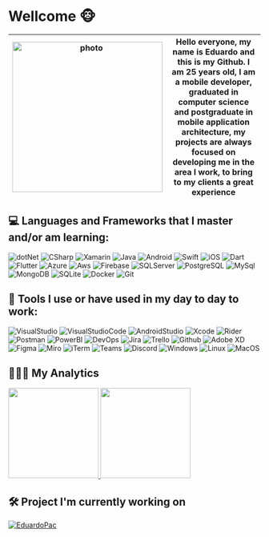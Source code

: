 # Wellcome 🐵 #

| <img src="https://media-exp1.licdn.com/dms/image/C4D03AQGm_2KrwXstiw/profile-displayphoto-shrink_800_800/0/1640032197292?e=1657756800&v=beta&t=HkZTreRM1eH-GjhRHH_aOkCVkJro-Qifzo3lJSEgLAM" width=300 height=auto alt="photo"/> |  Hello everyone, my name is Eduardo and this is my Github. I am 25 years old, I am a mobile developer, graduated in computer science and postgraduate in mobile application architecture, my projects are always focused on developing me in the area I work, to bring to my clients a great experience  |
|---|---|
  
## 💻 Languages and Frameworks that I master and/or am learning: ##

<p align="left">
  <img src="https://img.shields.io/badge/.NET-5C2D91?style=for-the-badge&logo=.net&logoColor=white" alt="dotNet"/>
  <img src="https://img.shields.io/badge/C%23-933DAA?style=for-the-badge&logo=c-sharp&logoColor=white" alt="CSharp"/>
  <img src="https://img.shields.io/badge/Xamarin-2980B8?style=for-the-badge&logo=xamarin&logoColor=white" alt="Xamarin"/>
  
  <img src="https://img.shields.io/badge/Java-E76F02?style=for-the-badge&logo=java&logoColor=white" alt="Java"/>
  <img src="https://img.shields.io/badge/Android-64B00F?style=for-the-badge&logo=android&logoColor=white" alt="Android"/>
  
  <img src="https://img.shields.io/badge/Swift-E3544A?style=for-the-badge&logo=swift&logoColor=white" alt="Swift"/> 
  <img src="https://img.shields.io/badge/IOS-FFFFFF?style=for-the-badge&logo=apple&logoColor=black" alt="iOS"/> 
  
  <img src="https://img.shields.io/badge/Dart-0076be?style=for-the-badge&logo=dart&logoColor=white" alt="Dart"/>
  <img src="https://img.shields.io/badge/Flutter-005599?style=for-the-badge&logo=flutter&logoColor=white" alt="Flutter"/>
  
  <img src="https://img.shields.io/badge/Microsoft_Azure-0089D6?style=for-the-badge&logo=microsoft-azure&logoColor=white" alt="Azure"/>
  <img src="https://img.shields.io/badge/Amazon_AWS-232E3F?style=for-the-badge&logo=amazon-aws&logoColor=orange" alt="Aws"/>
  <img src="https://img.shields.io/badge/Firebase-FFFFFF?style=for-the-badge&logo=firebase&logoColor=F4C439" alt="Firebase"/>
  
  <img src="https://img.shields.io/badge/Microsoft_SQL_Server-CC2927?style=for-the-badge&logo=microsoft-sql-server&logoColor=white" alt="SQLServer"/>
  <img src="https://img.shields.io/badge/PostGreSQL-385E8D?style=for-the-badge&logo=postgresql&logoColor=white" alt="PostgreSQL"/>
  <img src="https://img.shields.io/badge/MySQL-385E8D?style=for-the-badge&logo=mysql&logoColor=white" alt="MySql"/>
  <img src="https://img.shields.io/badge/MongoDB-8CC366?style=for-the-badge&logo=mongodb&logoColor=white" alt="MongoDB"/>
  <img src="https://img.shields.io/badge/SQLite-0D7EC9?style=for-the-badge&logo=sqlite&logoColor=white" alt="SQLite"/>
  
  <img src="https://img.shields.io/badge/docker-FFFFFF?style=for-the-badge&logo=docker&logoColor=099BEA" alt="Docker"/>
  
  <img src="https://img.shields.io/badge/Git-E3544A?style=for-the-badge&logo=git&logoColor=white" alt="Git"/> 
</p>

## 💼 Tools I use or have used in my day to day to work: ##
<p align="left">
  <img src="https://img.shields.io/badge/Visual_Studio-652E91?style=for-the-badge&logo=visual-studio&logoColor=white" alt="VisualStudio"/>
  <img src="https://img.shields.io/badge/Visual_Studio_Code-1D9FF2?style=for-the-badge&logo=visual-studio-code&logoColor=white" alt="VisualStudioCode"/>
  <img src="https://img.shields.io/badge/Android_Studio-548D21?style=for-the-badge&logo=android-studio&logoColor=white" alt="AndroidStudio"/>
  <img src="https://img.shields.io/badge/XCode-1669DD?style=for-the-badge&logo=xcode&logoColor=white" alt="Xcode"/>
  <img src="https://img.shields.io/badge/Jetbrains_Rider-C90F5D?style=for-the-badge&logo=rider&logoColor=white" alt="Rider"/>
  
  <img src="https://img.shields.io/badge/Postman-333333?style=for-the-badge&logo=postman&logoColor=F66A36" alt="Postman"/>
  <img src="https://img.shields.io/badge/Power_BI-EBC300?style=for-the-badge&logo=power-bi&logoColor=black" alt="PowerBI"/>
  
  <img src="https://img.shields.io/badge/Azure_DevOps-0574CB?style=for-the-badge&logo=azure-devops&logoColor=white" alt="DevOps"/>
  <img src="https://img.shields.io/badge/Jira-FFFFFF?style=for-the-badge&logo=jira&logoColor=2680F9" alt="Jira"/>
  <img src="https://img.shields.io/badge/Trello-7086D7?style=for-the-badge&logo=trello&logoColor=white" alt="Trello"/>
  <img src="https://img.shields.io/badge/Github-FFFFFF?style=for-the-badge&logo=github&logoColor=black" alt="Github"/>
  
  <img src="https://img.shields.io/badge/Adobe_XD-450136?style=for-the-badge&logo=adobe-xd&logoColor=white" alt="Adobe XD"/>
  <img src="https://img.shields.io/badge/Figma-333333?style=for-the-badge&logo=figma&logoColor=white" alt="Figma"/>
  
  <img src="https://img.shields.io/badge/Miro-F1CA2B?style=for-the-badge&logo=miro&logoColor=black" alt="Miro"/>
  <img src="https://img.shields.io/badge/ITerm-333333?style=for-the-badge&logo=powershell&logoColor=white" alt="iTerm"/>
  
  <img src="https://img.shields.io/badge/Microsoft_Teams-5059C9?style=for-the-badge&logo=microsoft-teams&logoColor=white" alt="Teams"/>
  <img src="https://img.shields.io/badge/Discord-7086D7?style=for-the-badge&logo=discord&logoColor=white" alt="Discord"/>
  
  <img src="https://img.shields.io/badge/Windows-0076D1?style=for-the-badge&logo=windows&logoColor=white" alt="Windows"/>
  <img src="https://img.shields.io/badge/Linux-333333?style=for-the-badge&logo=linux&logoColor=white" alt="Linux"/>
  <img src="https://img.shields.io/badge/Mac_OS-FFFFFF?style=for-the-badge&logo=apple&logoColor=black" alt="MacOS"/>
  
</p>

## 🧑🏻‍💻 My Analytics ##

<p align="left">
<a href="https://github.com/EduardoPac">
  <img height="180em" src="https://github-readme-stats.vercel.app/api?username=EduardoPac&theme=github_dark"/>
  <img height="180em" src="https://github-readme-stats.vercel.app/api/top-langs/?username=EduardoPac&hide=html&theme=github_dark"/>
</a>
</p>


## 🛠 Project I'm currently working on ##

[![EduardoPac](https://github-readme-stats.vercel.app/api/pin/?username=EduardoPac&repo=dart_study&theme=github_dark)](https://github.com/EduardoPac/dart_study)

